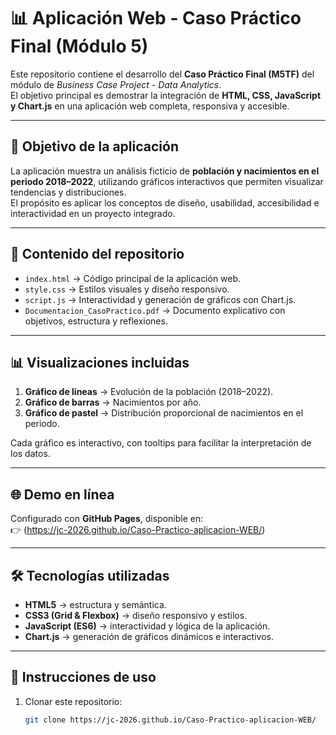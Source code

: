 # 📊 Aplicación Web - Caso Práctico Final (Módulo 5)

Este repositorio contiene el desarrollo del **Caso Práctico Final (M5TF)** del módulo de *Business Case Project - Data Analytics*.  
El objetivo principal es demostrar la integración de **HTML, CSS, JavaScript y Chart.js** en una aplicación web completa, responsiva y accesible.

---

## 🚀 Objetivo de la aplicación
La aplicación muestra un análisis ficticio de **población y nacimientos en el periodo 2018–2022**, utilizando gráficos interactivos que permiten visualizar tendencias y distribuciones.  
El propósito es aplicar los conceptos de diseño, usabilidad, accesibilidad e interactividad en un proyecto integrado.

---

## 📂 Contenido del repositorio
- `index.html` → Código principal de la aplicación web.  
- `style.css` → Estilos visuales y diseño responsivo.  
- `script.js` → Interactividad y generación de gráficos con Chart.js.  
- `Documentacion_CasoPractico.pdf` → Documento explicativo con objetivos, estructura y reflexiones.  

---

## 📊 Visualizaciones incluidas
1. **Gráfico de líneas** → Evolución de la población (2018–2022).  
2. **Gráfico de barras** → Nacimientos por año.  
3. **Gráfico de pastel** → Distribución proporcional de nacimientos en el periodo.  

Cada gráfico es interactivo, con tooltips para facilitar la interpretación de los datos.

---

## 🌐 Demo en línea
Configurado con **GitHub Pages**, disponible en:  
👉 (https://jc-2026.github.io/Caso-Practico-aplicacion-WEB/)  

---

## 🛠️ Tecnologías utilizadas
- **HTML5** → estructura y semántica.  
- **CSS3 (Grid & Flexbox)** → diseño responsivo y estilos.  
- **JavaScript (ES6)** → interactividad y lógica de la aplicación.  
- **Chart.js** → generación de gráficos dinámicos e interactivos.  

---

## 📌 Instrucciones de uso
1. Clonar este repositorio:  
   ```bash
   git clone https://jc-2026.github.io/Caso-Practico-aplicacion-WEB/
